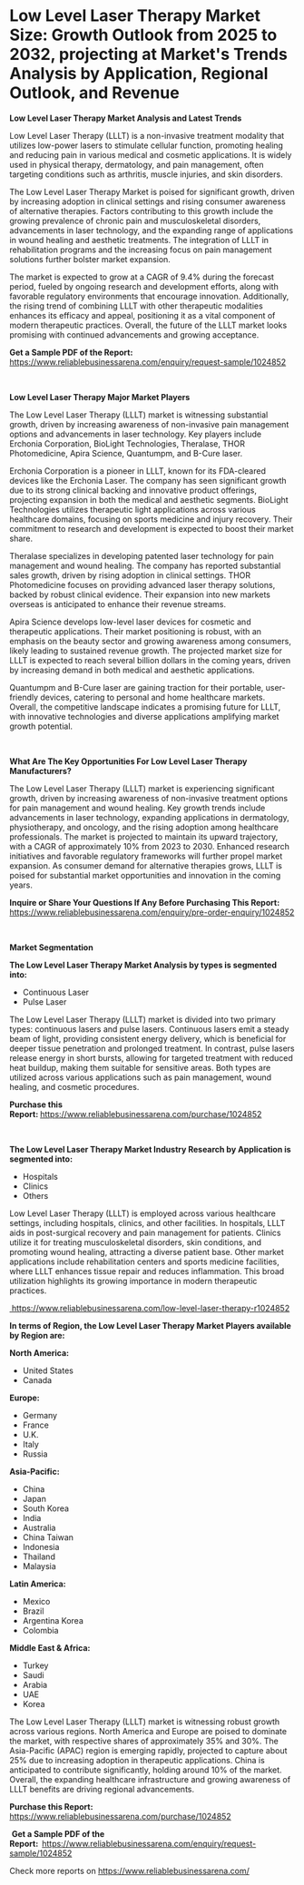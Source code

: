 <p><h1>Low Level Laser Therapy Market Size: Growth Outlook from 2025 to 2032, projecting at Market's Trends Analysis by Application, Regional Outlook, and Revenue</h1></p><p><strong>Low Level Laser Therapy Market Analysis and Latest Trends</strong></p>
<p><p>Low Level Laser Therapy (LLLT) is a non-invasive treatment modality that utilizes low-power lasers to stimulate cellular function, promoting healing and reducing pain in various medical and cosmetic applications. It is widely used in physical therapy, dermatology, and pain management, often targeting conditions such as arthritis, muscle injuries, and skin disorders.</p><p>The Low Level Laser Therapy Market is poised for significant growth, driven by increasing adoption in clinical settings and rising consumer awareness of alternative therapies. Factors contributing to this growth include the growing prevalence of chronic pain and musculoskeletal disorders, advancements in laser technology, and the expanding range of applications in wound healing and aesthetic treatments. The integration of LLLT in rehabilitation programs and the increasing focus on pain management solutions further bolster market expansion.</p><p>The market is expected to grow at a CAGR of 9.4% during the forecast period, fueled by ongoing research and development efforts, along with favorable regulatory environments that encourage innovation. Additionally, the rising trend of combining LLLT with other therapeutic modalities enhances its efficacy and appeal, positioning it as a vital component of modern therapeutic practices. Overall, the future of the LLLT market looks promising with continued advancements and growing acceptance.</p></p>
<p><strong>Get a Sample PDF of the Report:&nbsp;</strong> <a href="https://www.reliablebusinessarena.com/enquiry/request-sample/1024852?utm_campaign=1420&utm_medium=2&utm_source=Github&utm_content=ia&utm_term=05032025&utm_id=low-level-laser-therapy">https://www.reliablebusinessarena.com/enquiry/request-sample/1024852</a></p>
<p>&nbsp;</p>
<p><strong>Low Level Laser Therapy Major Market Players</strong></p>
<p><p>The Low Level Laser Therapy (LLLT) market is witnessing substantial growth, driven by increasing awareness of non-invasive pain management options and advancements in laser technology. Key players include Erchonia Corporation, BioLight Technologies, Theralase, THOR Photomedicine, Apira Science, Quantumpm, and B-Cure laser.</p><p>Erchonia Corporation is a pioneer in LLLT, known for its FDA-cleared devices like the Erchonia Laser. The company has seen significant growth due to its strong clinical backing and innovative product offerings, projecting expansion in both the medical and aesthetic segments. BioLight Technologies utilizes therapeutic light applications across various healthcare domains, focusing on sports medicine and injury recovery. Their commitment to research and development is expected to boost their market share.</p><p>Theralase specializes in developing patented laser technology for pain management and wound healing. The company has reported substantial sales growth, driven by rising adoption in clinical settings. THOR Photomedicine focuses on providing advanced laser therapy solutions, backed by robust clinical evidence. Their expansion into new markets overseas is anticipated to enhance their revenue streams.</p><p>Apira Science develops low-level laser devices for cosmetic and therapeutic applications. Their market positioning is robust, with an emphasis on the beauty sector and growing awareness among consumers, likely leading to sustained revenue growth. The projected market size for LLLT is expected to reach several billion dollars in the coming years, driven by increasing demand in both medical and aesthetic applications. </p><p>Quantumpm and B-Cure laser are gaining traction for their portable, user-friendly devices, catering to personal and home healthcare markets. Overall, the competitive landscape indicates a promising future for LLLT, with innovative technologies and diverse applications amplifying market growth potential.</p></p>
<p>&nbsp;</p>
<p><strong>What Are The Key Opportunities For Low Level Laser Therapy Manufacturers?</strong></p>
<p><p>The Low Level Laser Therapy (LLLT) market is experiencing significant growth, driven by increasing awareness of non-invasive treatment options for pain management and wound healing. Key growth trends include advancements in laser technology, expanding applications in dermatology, physiotherapy, and oncology, and the rising adoption among healthcare professionals. The market is projected to maintain its upward trajectory, with a CAGR of approximately 10% from 2023 to 2030. Enhanced research initiatives and favorable regulatory frameworks will further propel market expansion. As consumer demand for alternative therapies grows, LLLT is poised for substantial market opportunities and innovation in the coming years.</p></p>
<p><strong>Inquire or Share Your Questions If Any Before Purchasing This Report:</strong> <a href="https://www.reliablebusinessarena.com/enquiry/pre-order-enquiry/1024852?utm_campaign=1420&utm_medium=2&utm_source=Github&utm_content=ia&utm_term=05032025&utm_id=low-level-laser-therapy">https://www.reliablebusinessarena.com/enquiry/pre-order-enquiry/1024852</a></p>
<p>&nbsp;</p>
<p><strong>Market Segmentation</strong></p>
<p><strong>The Low Level Laser Therapy Market Analysis by types is segmented into:</strong></p>
<p><ul><li>Continuous Laser</li><li>Pulse Laser</li></ul></p>
<p><p>The Low Level Laser Therapy (LLLT) market is divided into two primary types: continuous lasers and pulse lasers. Continuous lasers emit a steady beam of light, providing consistent energy delivery, which is beneficial for deeper tissue penetration and prolonged treatment. In contrast, pulse lasers release energy in short bursts, allowing for targeted treatment with reduced heat buildup, making them suitable for sensitive areas. Both types are utilized across various applications such as pain management, wound healing, and cosmetic procedures.</p></p>
<p><strong>Purchase this Report:&nbsp;</strong><a href="https://www.reliablebusinessarena.com/purchase/1024852?utm_campaign=1420&utm_medium=2&utm_source=Github&utm_content=ia&utm_term=05032025&utm_id=low-level-laser-therapy">https://www.reliablebusinessarena.com/purchase/1024852</a></p>
<p>&nbsp;</p>
<p><strong>The Low Level Laser Therapy Market Industry Research by Application is segmented into:</strong></p>
<p><ul><li>Hospitals</li><li>Clinics</li><li>Others</li></ul></p>
<p><p>Low Level Laser Therapy (LLLT) is employed across various healthcare settings, including hospitals, clinics, and other facilities. In hospitals, LLLT aids in post-surgical recovery and pain management for patients. Clinics utilize it for treating musculoskeletal disorders, skin conditions, and promoting wound healing, attracting a diverse patient base. Other market applications include rehabilitation centers and sports medicine facilities, where LLLT enhances tissue repair and reduces inflammation. This broad utilization highlights its growing importance in modern therapeutic practices.</p></p>
<p><a href="https://www.reliablebusinessarena.com/low-level-laser-therapy-r1024852?utm_campaign=1420&utm_medium=2&utm_source=Github&utm_content=ia&utm_term=05032025&utm_id=low-level-laser-therapy">&nbsp;https://www.reliablebusinessarena.com/low-level-laser-therapy-r1024852</a></p>
<p><strong>In terms of Region, the Low Level Laser Therapy Market Players available by Region are:</strong></p>
<p>
    <p> <strong> North America: </strong>
        <ul>
            <li>United States</li>
            <li>Canada</li>
        </ul>
        </p> 
    <p> <strong> Europe: </strong>
        <ul>
            <li>Germany</li>
            <li>France</li>
            <li>U.K.</li>
            <li>Italy</li>
            <li>Russia</li>
        </ul>
        </p> 
    <p> <strong> Asia-Pacific: </strong>
        <ul>
            <li>China</li>
            <li>Japan</li>
            <li>South Korea</li>
            <li>India</li>
            <li>Australia</li>
            <li>China Taiwan</li>
            <li>Indonesia</li>
            <li>Thailand</li>
            <li>Malaysia</li>
        </ul>
        </p> 
    <p> <strong> Latin America: </strong>
        <ul>
            <li>Mexico</li>
            <li>Brazil</li>
            <li>Argentina Korea</li>
            <li>Colombia</li>
        </ul>
        </p> 
    <p> <strong> Middle East & Africa: </strong>
        <ul>
            <li>Turkey</li>
            <li>Saudi</li>
            <li>Arabia</li>
            <li>UAE</li>
            <li>Korea</li>
        </ul>
    </p>
    </p>
<p><p>The Low Level Laser Therapy (LLLT) market is witnessing robust growth across various regions. North America and Europe are poised to dominate the market, with respective shares of approximately 35% and 30%. The Asia-Pacific (APAC) region is emerging rapidly, projected to capture about 25% due to increasing adoption in therapeutic applications. China is anticipated to contribute significantly, holding around 10% of the market. Overall, the expanding healthcare infrastructure and growing awareness of LLLT benefits are driving regional advancements.</p></p>
<p><strong>Purchase this Report: </strong><a href="https://www.reliablebusinessarena.com/purchase/1024852?utm_campaign=1420&utm_medium=2&utm_source=Github&utm_content=ia&utm_term=05032025&utm_id=low-level-laser-therapy">https://www.reliablebusinessarena.com/purchase/1024852</a></p>
<p>&nbsp;<strong>Get a Sample PDF of the Report:&nbsp;&nbsp;</strong><a href="https://www.reliablebusinessarena.com/enquiry/request-sample/1024852?utm_campaign=1420&utm_medium=2&utm_source=Github&utm_content=ia&utm_term=05032025&utm_id=low-level-laser-therapy">https://www.reliablebusinessarena.com/enquiry/request-sample/1024852</a></p>
<p><strong></strong></p>
<p>Check more reports on <a href="https://www.reliablebusinessarena.com/?utm_campaign=1420&utm_medium=2&utm_source=Github&utm_content=ia&utm_term=05032025&utm_id=low-level-laser-therapy">https://www.reliablebusinessarena.com/</a></p>